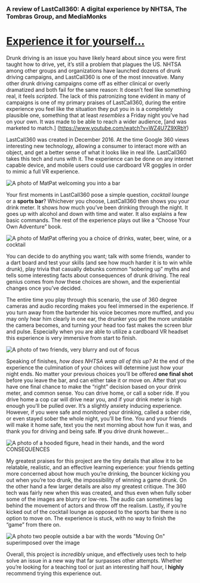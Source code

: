 ### A review of LastCall360: A digital experience by NHTSA, The Tombras Group, and MediaMonks

# [Experience it for yourself...](https://www.nhtsa.gov/lastcall/)

Drunk driving is an issue you have likely heard about since you were first taught how to drive, yet, it’s still a problem that plagues the US. NHTSA among other groups and organizations have launched dozens of drunk driving campaigns, and LastCall360 is one of the most innovative. Many other drunk driving campaigns come off as either clinical or overly dramatized and both fail for the same reason: It doesn’t feel like something real, it feels _scripted_. The lack of this patronizing tone evident in many of campaigns is one of my primary praises of LastCall360, during the entire experience you feel like the situation they put you in is a completely plausible one, something that at least _resembles_ a Friday night you’ve had on your own. It was made to be able to reach a wider audience, [and was marketed to match.] (https://www.youtube.com/watch?v=WZ4U7Z9XRbY)

LastCall360 was created in December 2016. At the time Google 360 views interesting new technology, allowing a consumer to interact more with an object, and get a better sense of what it looks like in real life. LastCall360 takes this tech and runs with it. The experience can be done on any internet capable device, and mobile users could use cardboard VR goggles in order to mimic a full VR experience. 

![A photo of MatPat welcoming you into a bar](https://Rebecca2022.github.io/Rebecca2022/images/Welcome.png)
	
Your first moments in LastCall360 pose a simple question, _cocktail lounge_ or a **sports bar**? Whichever you choose, LastCall360 then shows you your drink meter. It shows how much you’ve been drinking through the night. It goes up with alcohol and down with time and water. It also explains a few basic commands. The rest of the experience plays out like a “Choose Your Own Adventure” book. 

![A photo of MatPat offering you a choice of drinks, water, beer, wine, or a cocktail](https://Rebecca2022.github.io/Rebecca2022/images/PickaDrink.png)

You can decide to do anything you want; talk with some friends, wander to a dart board and test your skills (and see how much harder it is to win while drunk), play trivia that casually debunks common “sobering up” myths and tells some interesting facts about consequences of drunk driving. The real genius comes from _how_ these choices are shown, and the experiential changes once you’ve decided. 

The entire time you play through this scenario, the use of 360 degree cameras and audio recording makes you feel immersed in the experience. If you turn away from the bartender his voice becomes more muffled, and you may only hear him clearly in one ear, the drunker you get the more unstable the camera becomes, and turning your head too fast makes the screen blur and pulse. Especially when you are able to utilize a cardboard VR headset this experience is very immersive from start to finish.

![A photo of two friends, very blurry and out of focus](https://Rebecca2022.github.io/Rebecca2022/images/Drunk.png)

Speaking of finishes, _how does NHTSA wrap all of this up?_  At the end of the experience the culmination of your choices will determine just how your night ends. No matter your previous choices you’ll be offered **one final shot** before you leave the bar, and can either take it or move on. After that you have one final chance to make the “right” decision based on your drink meter, and common sense. You can drive home, or call a sober ride. If you drive home a cop car will drive near you, and if your drink meter is high enough you’ll be pulled over. It’s a slightly anxiety inducing experience. However, if you were safe and monitored your drinking, called a sober ride, or even stayed sober the whole night, you’ll be fine. You and your friends will make it home safe, text you the next morning about how fun it was, and thank you for driving and being safe. **If** you drive drunk however...

![A photo of a hooded figure, head in their hands, and the word CONSEQUENCES](https://Rebecca2022.github.io/Rebecca2022/images/Consequences.png)

My greatest praises for this project are the tiny details that allow it to be relatable, realistic, and an effective learning experience: your friends getting more concerned about how much you’re drinking, the bouncer kicking you out when you’re too drunk, the impossibility of winning a game drunk. On the other hand a few larger details are also my greatest critique. The 360 tech was fairly new when this was created, and thus even when fully sober some of the images are blurry or low-res. The audio can sometimes lag behind the movement of actors and throw off the realism. Lastly, if you’re kicked out of the cocktail lounge as opposed to the sports bar there is no option to move on. The experience is stuck, with no way to finish the “game” from there on. 

![A photo two people outside a bar with the words "Moving On" superimposed over the image](https://Rebecca2022.github.io/Rebecca2022/images/Glitch.png)
	
Overall, this project is _incredibly_ unique, and effectively uses tech to help solve an issue in a new way that far surpasses other attempts. Whether you’re looking for a teaching tool or just an interesting half hour, I **highly** recommend trying this experience out. 

